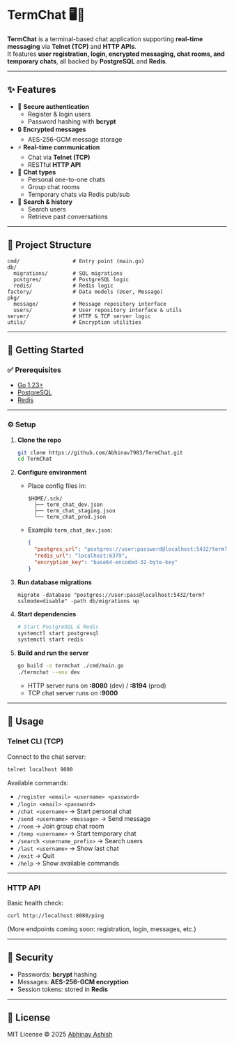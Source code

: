 
# TermChat 🖥️💬

**TermChat** is a terminal-based chat application supporting **real-time messaging** via **Telnet (TCP)** and **HTTP APIs**.  
It features **user registration, login, encrypted messaging, chat rooms, and temporary chats**, all backed by **PostgreSQL** and **Redis**.

---

## ✨ Features

- 🔐 **Secure authentication**
  - Register & login users
  - Password hashing with **bcrypt**
- 🔒 **Encrypted messages**
  - AES-256-GCM message storage
- ⚡ **Real-time communication**
  - Chat via **Telnet (TCP)**
  - RESTful **HTTP API**
- 👥 **Chat types**
  - Personal one-to-one chats
  - Group chat rooms
  - Temporary chats via Redis pub/sub
- 🔎 **Search & history**
  - Search users
  - Retrieve past conversations

---

## 📂 Project Structure

```text
cmd/                 # Entry point (main.go)
db/
  migrations/        # SQL migrations
  postgres/          # PostgreSQL logic
  redis/             # Redis logic
factory/             # Data models (User, Message)
pkg/
  message/           # Message repository interface
  users/             # User repository interface & utils
server/              # HTTP & TCP server logic
utils/               # Encryption utilities
````

---

## 🚀 Getting Started

### ✅ Prerequisites

* [Go 1.23+](https://go.dev/dl/)
* [PostgreSQL](https://www.postgresql.org/)
* [Redis](https://redis.io/)

---

### ⚙️ Setup

1. **Clone the repo**

   ```sh
   git clone https://github.com/Abhinav7903/TermChat.git
   cd TermChat
   ```

2. **Configure environment**

   * Place config files in:

     ```
     $HOME/.sck/
       ├── term_chat_dev.json
       ├── term_chat_staging.json
       └── term_chat_prod.json
     ```
   * Example `term_chat_dev.json`:

     ```json
     {
       "postgres_url": "postgres://user:password@localhost:5432/term?sslmode=disable",
       "redis_url": "localhost:6379",
       "encryption_key": "base64-encoded-32-byte-key"
     }
     ```

3. **Run database migrations**

   ```
   migrate -database "postgres://user:pass@localhost:5432/term?sslmode=disable" -path db/migrations up
   ```

4. **Start dependencies**

   ```sh
   # Start PostgreSQL & Redis
   systemctl start postgresql
   systemctl start redis
   ```

5. **Build and run the server**

   ```sh
   go build -o termchat ./cmd/main.go
   ./termchat --env dev
   ```

   * HTTP server runs on **:8080** (dev) / **:8194** (prod)
   * TCP chat server runs on **:9000**

---

## 💬 Usage

### Telnet CLI (TCP)

Connect to the chat server:

```sh
telnet localhost 9000
```

Available commands:

* `/register <email> <username> <password>`
* `/login <email> <password>`
* `/chat <username>` → Start personal chat
* `/send <username> <message>` → Send message
* `/room` → Join group chat room
* `/temp <username>` → Start temporary chat
* `/search <username_prefix>` → Search users
* `/last <username>` → Show last chat
* `/exit` → Quit
* `/help` → Show available commands

---

### HTTP API

Basic health check:

```sh
curl http://localhost:8080/ping
```

(More endpoints coming soon: registration, login, messages, etc.)

---

## 🔐 Security

* Passwords: **bcrypt** hashing
* Messages: **AES-256-GCM encryption**
* Session tokens: stored in **Redis**

---

## 📜 License

MIT License © 2025 [Abhinav Ashish](https://github.com/Abhinav7903)



